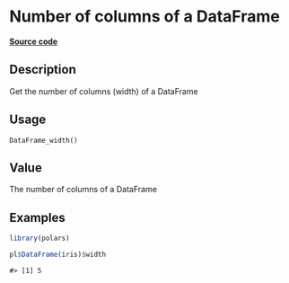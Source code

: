 
# Number of columns of a DataFrame

[**Source code**](https://github.com/pola-rs/r-polars/tree/0580dbe189881934960c63979bf59fc3448a21dc/R/dataframe__frame.R#L451)

## Description

Get the number of columns (width) of a DataFrame

## Usage

<pre><code class='language-R'>DataFrame_width()
</code></pre>

## Value

The number of columns of a DataFrame

## Examples

``` r
library(polars)

pl$DataFrame(iris)$width
```

    #> [1] 5

